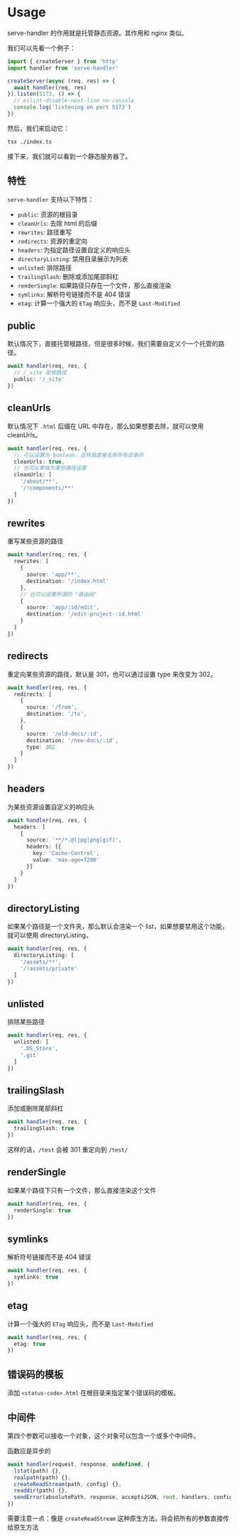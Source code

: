# Usage

serve-handler 的作用就是托管静态资源。其作用和 nginx 类似。

我们可以先看一个例子：

```ts
import { createServer } from 'http'
import handler from 'serve-handler'

createServer(async (req, res) => {
  await handler(req, res)
}).listen(5173, () => {
  // eslint-disable-next-line no-console
  console.log('listening on port 5173')
})
```

然后，我们来启动它：

```bash
tsx ./index.ts
```

接下来，我们就可以看到一个静态服务器了。

## 特性

`serve-handler` 支持以下特性：

- `public`: 资源的根目录
- `cleanUrls`: 去除 html 的后缀
- `rewrites`: 路径重写
- `redirects`: 资源的重定向
- `headers`: 为指定路径设置自定义的响应头
- `directoryListing`: 禁用目录展示为列表
- `unlisted`: 排除路径
- `trailingSlash`: 删除或添加尾部斜杠
- `renderSingle`: 如果路径只存在一个文件，那么直接渲染
- `symlinks`: 解析符号链接而不是 404 错误
- `etag`: 计算一个强大的 `ETag` 响应头，而不是 `Last-Modified`

## public

默认情况下，直接托管根路径，但是很多时候，我们需要自定义个一个托管的路径。

```ts
await handler(req, res, {
  // /_site 是根路径
  public: '/_site'
})
```

## cleanUrls

默认情况下 `.html` 后缀在 URL 中存在，那么如果想要去除，就可以使用 cleanUrls。

```ts
await handler(req, res, {
  // 可以设置为 boolean，这样就直接去除所有目录的
  cleanUrls: true,
  // 也可以单独为某些路径设置
  cleanUrls: [
    '/about/**',
    '/!components/**'
  ]
})
```

## rewrites

重写某些资源的路径

```ts
await handler(req, res, {
  rewrites: [
    {
      source: 'app/**',
      destination: '/index.html'
    },
    // 也可以设置所谓的 "路由段"
    {
      source: 'app/:id/edit',
      destination: '/edit-project-:id.html'
    }
  ]
})
```

## redirects

重定向某些资源的路径，默认是 301，也可以通过设置 type 来改变为 302。

```ts
await handler(req, res, {
  redirects: [
    {
      source: '/from',
      destination: '/to',
    },
    {
      source: '/old-docs/:id',
      destination: '/new-docs/:id',
      type: 302
    }
  ]
})
```

## headers

为某些资源设置自定义的响应头

```ts
await handler(req, res, {
  headers: [
    {
      source: '**/*.@(jpg|png|gif)',
      headers: [{
        key: 'Cache-Control',
        value: 'max-age=7200'
      }]
    }
  ]
})
```

## directoryListing

如果某个路径是一个文件夹，那么默认会渲染一个 list，如果想要禁用这个功能，就可以使用 directoryListing。

```ts
await handler(req, res, {
  directoryListing: [
    '/assets/**',
    '/!assets/private'
  ]
})
```

## unlisted

排除某些路径

```ts
await handler(req, res, {
  unlisted: [
    '.DS_Store',
    '.git'
  ]
})
```

## trailingSlash

添加或删除尾部斜杠

```ts
await handler(req, res, {
  trailingSlash: true
})
```

这样的话，`/test` 会被 301 重定向到 `/test/`

## renderSingle

如果某个路径下只有一个文件，那么直接渲染这个文件

```ts
await handler(req, res, {
  renderSingle: true
})
```

## symlinks

解析符号链接而不是 404 错误

```ts
await handler(req, res, {
  symlinks: true
})
```

## etag

计算一个强大的 `ETag` 响应头，而不是 `Last-Modified`

```ts
await handler(req, res, {
  etag: true
})
```

## 错误码的模板

添加 `<status-code>.html` 在根目录来指定某个错误码的模板。

## 中间件

第四个参数可以接收一个对象，这个对象可以包含一个或多个中间件。

函数应是异步的

```ts
await handler(request, response, undefined, {
  lstat(path) {},
  realpath(path) {},
  createReadStream(path, config) {},
  readdir(path) {},
  sendError(absolutePath, response, acceptsJSON, root, handlers, config, error) {}
})
```

需要注意一点：像是 `createReadStream` 这种原生方法，将会把所有的参数直接传给原生方法
